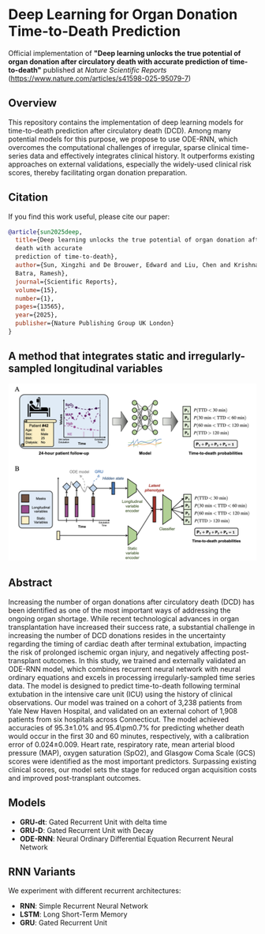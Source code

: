 # Deep Learning for Organ Donation Time-to-Death Prediction

Official implementation of **"Deep learning unlocks the true potential of organ donation after circulatory death with accurate prediction of time-to-death"** published at *Nature Scientific Reports* (https://www.nature.com/articles/s41598-025-95079-7)

## Overview
This repository contains the implementation of deep learning models for time-to-death prediction after circulatory death (DCD). Among many potential models for this purpose, we propose to use ODE-RNN, which overcomes the computational challenges of irregular, sparse clinical time-series data and effectively integrates clinical history. It outperforms existing approaches on external validations, especially the widely-used clinical risk scores, thereby facilitating organ donation preparation.

## Citation
If you find this work useful, please cite our paper:
```bibtex
@article{sun2025deep,
  title={Deep learning unlocks the true potential of organ donation after circulatory 
  death with accurate 
  prediction of time-to-death},
  author={Sun, Xingzhi and De Brouwer, Edward and Liu, Chen and Krishnaswamy, Smita and 
  Batra, Ramesh},
  journal={Scientific Reports},
  volume={15},
  number={1},
  pages={13565},
  year={2025},
  publisher={Nature Publishing Group UK London}
}
```

## A method that integrates static and irregularly-sampled longitudinal variables
<img src = "assets/architecture.png" width=800>

## Abstract
Increasing the number of organ donations after circulatory death (DCD) has been identified as one of the most important ways of addressing the ongoing organ shortage. While recent technological advances in organ transplantation have increased their success rate, a substantial challenge in increasing the number of DCD donations resides in the uncertainty regarding the timing of cardiac death after terminal extubation, impacting the risk of prolonged ischemic organ injury, and negatively affecting post-transplant outcomes. In this study, we trained and externally validated an ODE-RNN model, which combines recurrent neural network with neural ordinary equations and excels in processing irregularly-sampled time series data. The model is designed to predict time-to-death following terminal extubation in the intensive care unit (ICU) using the history of clinical observations. Our model was trained on a cohort of 3,238 patients from Yale New Haven Hospital, and validated on an external cohort of 1,908 patients from six hospitals across Connecticut. The model achieved accuracies of 95.3$\pm$1.0% and 95.4\pm0.7% for predicting whether death would occur in the first 30 and 60 minutes, respectively, with a calibration error of 0.024$\pm$0.009. Heart rate, respiratory rate, mean arterial blood pressure (MAP), oxygen saturation (SpO2), and Glasgow Coma Scale (GCS) scores were identified as the most important predictors. Surpassing existing clinical scores, our model sets the stage for reduced organ acquisition costs and improved post-transplant outcomes.

## Models
- **GRU-dt**: Gated Recurrent Unit with delta time
- **GRU-D**: Gated Recurrent Unit with Decay
- **ODE-RNN**: Neural Ordinary Differential Equation Recurrent Neural Network

## RNN Variants
We experiment with different recurrent architectures:
- **RNN**: Simple Recurrent Neural Network
- **LSTM**: Long Short-Term Memory
- **GRU**: Gated Recurrent Unit
